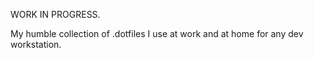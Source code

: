 WORK IN PROGRESS.

My humble collection of .dotfiles I use at work and at home for any dev workstation.
